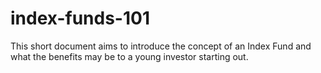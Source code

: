 # index-funds-101
This short document aims to introduce the concept of an Index Fund and what the benefits may be to a young investor starting out.
